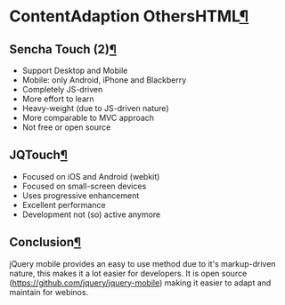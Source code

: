 ContentAdaption OthersHTML[¶](#ContentAdaption-OthersHTML)
==========================================================

Sencha Touch (2)[¶](#Sencha-Touch-2)
------------------------------------

-   Support Desktop and Mobile
-   Mobile: only Android, iPhone and Blackberry
-   Completely JS-driven
-   More effort to learn
-   Heavy-weight (due to JS-driven nature)
-   More comparable to MVC approach
-   Not free or open source

JQTouch[¶](#JQTouch)
--------------------

-   Focused on iOS and Android (webkit)
-   Focused on small-screen devices
-   Uses progressive enhancement
-   Excellent performance
-   Development not (so) active anymore

Conclusion[¶](#Conclusion)
--------------------------

jQuery mobile provides an easy to use method due to it's markup-driven
nature, this makes it a lot easier for developers. It is open source
(<https://github.com/jquery/jquery-mobile>) making it easier to adapt
and maintain for webinos.


